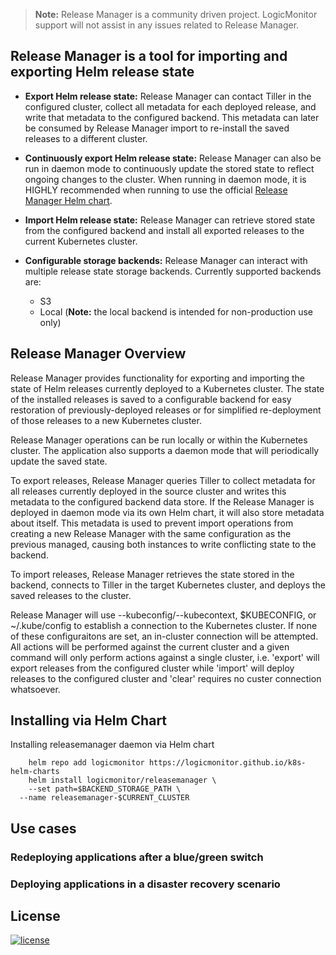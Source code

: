 > **Note:** Release Manager is a community driven project. LogicMonitor support
will not assist in any issues related to Release Manager.

## Release Manager is a tool for importing and exporting Helm release state

-  **Export Helm release state:**
Release Manager can contact Tiller in the configured cluster, collect
all metadata for each deployed release, and write that metadata to the
configured backend. This metadata can later be consumed by Release Manager
import to re-install the saved releases to a different cluster.

-  **Continuously export Helm release state:**
Release Manager can also be run in daemon mode to continuously update the
stored state to reflect ongoing changes to the cluster.
When running in daemon mode, it is HIGHLY recommended when running to use the
official [Release Manager Helm chart](#installing-via-helm-chart).

-  **Import Helm release state:**
Release Manager can retrieve stored state from the configured
backend and install all exported releases to the current Kubernetes cluster.

-  **Configurable storage backends:**
Release Manager can interact with multiple release state storage backends.
Currently supported backends are:
    - S3
    - Local (**Note:** the local backend is intended for non-production use only)

## Release Manager Overview
Release Manager provides functionality for exporting and importing the
state of Helm releases currently deployed to a Kubernetes cluster. The state
of the installed releases is saved to a configurable backend for easy
restoration of previously-deployed releases or for simplified re-deployment of
those releases to a new Kubernetes cluster.

Release Manager operations can be run locally or within the Kubernetes cluster.
The application also supports a daemon mode that will periodically update the
saved state.

To export releases, Release Manager queries Tiller to collect metadata for all
releases currently deployed in the source cluster and writes this metadata to
the configured backend data store. If the Release Manager is deployed in
daemon mode via its own Helm chart, it will also store metadata about itself.
This metadata is used to prevent import operations from creating a new Release
Manager with the same configuration as the previous managed, causing both
instances to write conflicting state to the backend.

To import releases, Release Manager retrieves the state stored in the backend,
connects to Tiller in the target Kubernetes cluster, and deploys the saved
releases to the cluster.

Release Manager will use --kubeconfig/--kubecontext, $KUBECONFIG, or
~/.kube/config to establish a connection to the Kubernetes cluster. If none of
these configuraitons are set, an in-cluster connection will be attempted. All
actions will be performed against the current cluster and a given command will
only perform actions against a single cluster, i.e. 'export' will
export releases from the configured cluster while 'import' will deploy releases
to the configured cluster and 'clear' requires no custer connection whatsoever.

## Installing via Helm Chart
Installing releasemanager daemon via Helm chart
```
	helm repo add logicmonitor https://logicmonitor.github.io/k8s-helm-charts
	helm install logicmonitor/releasemanager \
    --set path=$BACKEND_STORAGE_PATH \
  --name releasemanager-$CURRENT_CLUSTER
```

## Use cases
### Redeploying applications after a blue/green switch
### Deploying applications in a disaster recovery scenario

## License
[![license](https://img.shields.io/github/license/logicmonitor/k8s-argus.svg?style=flat-square)](https://github.com/logicmonitor/k8s-argus/blob/master/LICENSE)
